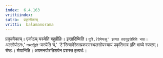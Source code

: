 ```yaml
---
index:  6.4.163
vrittiindex: 
sutra:  प्रकृत्यैकाच्
vritti:  balamanorama 
---
```


प्रकृत्यैकाच्। एकोऽच् यस्येति बहुव्रीहिः। इष्ठादिष्विति। `तुरि,?ठेमेयःसु' इत्यत तदनुवृत्तेरिति भावः। `अल्लोपोऽनः,' `नस्तद्धिते'`यस्येति च,' `टे'रित्यादेरेतत्प्रकरणस्थलसोपस्यायं प्रकृतिभाव इति भाष्ये स्पष्टम्। श्रेष्ठः। श्रेयानिति। अयमनयोरतिशयेन प्रशस्त इत्यर्थः। 

